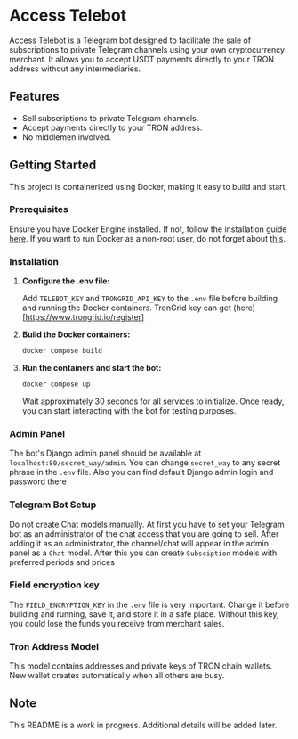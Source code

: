 # Access Telebot

Access Telebot is a Telegram bot designed to facilitate the sale of subscriptions to private Telegram channels using your own cryptocurrency merchant. It allows you to accept USDT payments directly to your TRON address without any intermediaries.

## Features

- Sell subscriptions to private Telegram channels.
- Accept payments directly to your TRON address.
- No middlemen involved.

## Getting Started

This project is containerized using Docker, making it easy to build and start.

### Prerequisites

Ensure you have Docker Engine installed. If not, follow the installation guide [here](https://docs.docker.com/engine/install/). If you want to run Docker as a non-root user, do not forget about [this](https://docs.docker.com/engine/install/linux-postinstall/#manage-docker-as-a-non-root-user).

### Installation

1. **Configure the .env file:**

   Add `TELEBOT_KEY` and `TRONGRID_API_KEY` to the `.env` file before building and running the Docker containers. TronGrid key can get (here)[https://www.trongrid.io/register]

2. **Build the Docker containers:**

   ```sh
   docker compose build
   ```

3. **Run the containers and start the bot:**

   ```sh
   docker compose up
   ```

   Wait approximately 30 seconds for all services to initialize. Once ready, you can start interacting with the bot for testing purposes.

### Admin Panel

The bot's Django admin panel should be available at `localhost:80/secret_way/admin`. You can change `secret_way` to any secret phrase in the `.env` file. Also you can find default Django admin login and password there

### Telegram Bot Setup

Do not create Chat models manually. At first you have to set your Telegram bot as an administrator of the chat access that you are going to sell. After adding it as an administrator, the channel/chat will appear in the admin panel as a `Chat` model. After this you can create `Subsciption` models with preferred periods and prices

### Field encryption key

The `FIELD_ENCRYPTION_KEY` in the `.env` file is very important. Change it before building and running, save it, and store it in a safe place. Without this key, you could lose the funds you receive from merchant sales.

### Tron Address Model

This model contains addresses and private keys of TRON chain wallets. New wallet creates automatically when all others are busy.

## Note

This README is a work in progress. Additional details will be added later.
